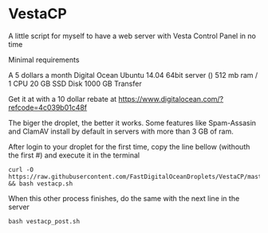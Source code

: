 # VestaCP
A little script for myself to have a web server with Vesta Control Panel in no time

Minimal requirements

A 5 dollars a month Digital Ocean Ubuntu 14.04 64bit server ()
512 mb ram / 1 CPU
20 GB SSD Disk
1000 GB Transfer

Get it at with a 10 dollar rebate at https://www.digitalocean.com/?refcode=4c039b01c48f

The biger the droplet, the better it works. Some features like Spam-Assasin and ClamAV install by default in servers with more than 3 GB of ram.

After login to your droplet for the first time, copy the line bellow (withouth the first #) and execute it in the terminal

    curl -O https://raw.githubusercontent.com/FastDigitalOceanDroplets/VestaCP/master/vestacp.sh && bash vestacp.sh

When this other process finishes, do the same with the next line in the server

    bash vestacp_post.sh
